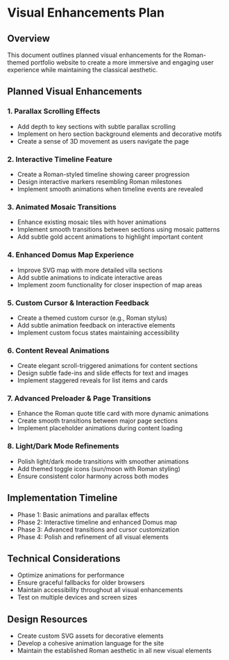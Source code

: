 # Visual Enhancements Plan

## Overview
This document outlines planned visual enhancements for the Roman-themed portfolio website to create a more immersive and engaging user experience while maintaining the classical aesthetic.

## Planned Visual Enhancements

### 1. Parallax Scrolling Effects
- Add depth to key sections with subtle parallax scrolling
- Implement on hero section background elements and decorative motifs
- Create a sense of 3D movement as users navigate the page

### 2. Interactive Timeline Feature
- Create a Roman-styled timeline showing career progression
- Design interactive markers resembling Roman milestones
- Implement smooth animations when timeline events are revealed

### 3. Animated Mosaic Transitions
- Enhance existing mosaic tiles with hover animations
- Implement smooth transitions between sections using mosaic patterns
- Add subtle gold accent animations to highlight important content

### 4. Enhanced Domus Map Experience
- Improve SVG map with more detailed villa sections
- Add subtle animations to indicate interactive areas
- Implement zoom functionality for closer inspection of map areas

### 5. Custom Cursor & Interaction Feedback
- Create a themed custom cursor (e.g., Roman stylus)
- Add subtle animation feedback on interactive elements
- Implement custom focus states maintaining accessibility

### 6. Content Reveal Animations
- Create elegant scroll-triggered animations for content sections
- Design subtle fade-ins and slide effects for text and images
- Implement staggered reveals for list items and cards

### 7. Advanced Preloader & Page Transitions
- Enhance the Roman quote title card with more dynamic animations
- Create smooth transitions between major page sections
- Implement placeholder animations during content loading

### 8. Light/Dark Mode Refinements
- Polish light/dark mode transitions with smoother animations
- Add themed toggle icons (sun/moon with Roman styling)
- Ensure consistent color harmony across both modes

## Implementation Timeline
- Phase 1: Basic animations and parallax effects
- Phase 2: Interactive timeline and enhanced Domus map
- Phase 3: Advanced transitions and cursor customization
- Phase 4: Polish and refinement of all visual elements

## Technical Considerations
- Optimize animations for performance
- Ensure graceful fallbacks for older browsers
- Maintain accessibility throughout all visual enhancements
- Test on multiple devices and screen sizes

## Design Resources
- Create custom SVG assets for decorative elements
- Develop a cohesive animation language for the site
- Maintain the established Roman aesthetic in all new visual elements